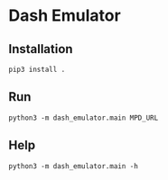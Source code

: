 # Dash Emulator

## Installation 

```
pip3 install .
```

## Run

```
python3 -m dash_emulator.main MPD_URL
```

## Help
```
python3 -m dash_emulator.main -h
```